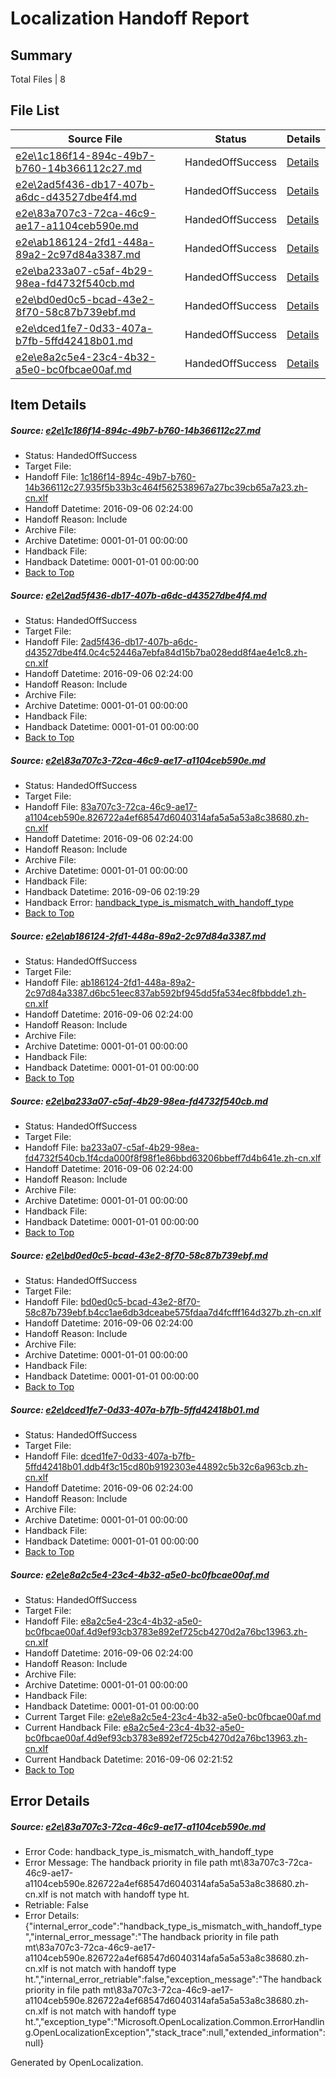 # <a name='report-top'></a> Localization Handoff Report

## Summary
 Total Files | 8

## File List
 Source File | Status | Details 
 ----------- | ------ | ------- 
 [e2e\1c186f14-894c-49b7-b760-14b366112c27.md](https://github.com/OpenLocalizationTestOrg/ol-test0/blob/33ec304ab1da934ecfbc3fa7ebc61ef29f3f249e/e2e/1c186f14-894c-49b7-b760-14b366112c27.md) | HandedOffSuccess | [Details](#3b81b1da67a17d46f42bd00e636b9d30f2ce68a72)
 [e2e\2ad5f436-db17-407b-a6dc-d43527dbe4f4.md](https://github.com/OpenLocalizationTestOrg/ol-test0/blob/118afe53a0f95e13055f635aa164d1297baf1e1d/e2e/2ad5f436-db17-407b-a6dc-d43527dbe4f4.md) | HandedOffSuccess | [Details](#3a0c1fe2601cf3fe6d81c27de64c8dd9cc71a4cd3)
 [e2e\83a707c3-72ca-46c9-ae17-a1104ceb590e.md](https://github.com/OpenLocalizationTestOrg/ol-test0/blob/902fc9b79d6ae06adae8d5379e53f2089cc37c0a/e2e/83a707c3-72ca-46c9-ae17-a1104ceb590e.md) | HandedOffSuccess | [Details](#e42ee19ddf6173f88699dd5c59b2561dc8d4bce58)
 [e2e\ab186124-2fd1-448a-89a2-2c97d84a3387.md](https://github.com/OpenLocalizationTestOrg/ol-test0/blob/73128745757d7fcdee4635297f154e7036b6d2df/e2e/ab186124-2fd1-448a-89a2-2c97d84a3387.md) | HandedOffSuccess | [Details](#17223e8faf8ce9b78bc519cb8ceebfac42cad44a10)
 [e2e\ba233a07-c5af-4b29-98ea-fd4732f540cb.md](https://github.com/OpenLocalizationTestOrg/ol-test0/blob/2b6fb7770ef24d352c4a732660073d1d834a1879/e2e/ba233a07-c5af-4b29-98ea-fd4732f540cb.md) | HandedOffSuccess | [Details](#b00e33ad8add824794b8166f6910642c723e7ca411)
 [e2e\bd0ed0c5-bcad-43e2-8f70-58c87b739ebf.md](https://github.com/OpenLocalizationTestOrg/ol-test0/blob/c067937d100c9d502e95955a3ea190b5819f8779/e2e/bd0ed0c5-bcad-43e2-8f70-58c87b739ebf.md) | HandedOffSuccess | [Details](#9d2bc94fe98d3b251cfd9af3a22f7de81e4345a912)
 [e2e\dced1fe7-0d33-407a-b7fb-5ffd42418b01.md](https://github.com/OpenLocalizationTestOrg/ol-test0/blob/66d0147f66ce29cd296d05395427afcd08281c51/e2e/dced1fe7-0d33-407a-b7fb-5ffd42418b01.md) | HandedOffSuccess | [Details](#e68938a1cbb7f489b969ff78aa688fbbc78d637813)
 [e2e\e8a2c5e4-23c4-4b32-a5e0-bc0fbcae00af.md](https://github.com/OpenLocalizationTestOrg/ol-test0/blob/0a54f2c44a27dcaaa75c17a25e6f92b12489eb0c/e2e/e8a2c5e4-23c4-4b32-a5e0-bc0fbcae00af.md) | HandedOffSuccess | [Details](#4dd41f0c6d3192b9047cdcc900234e72c0b6eeea14)

## Item Details
##### <a name='3b81b1da67a17d46f42bd00e636b9d30f2ce68a72'></a> Source: [e2e\1c186f14-894c-49b7-b760-14b366112c27.md](https://github.com/OpenLocalizationTestOrg/ol-test0/blob/33ec304ab1da934ecfbc3fa7ebc61ef29f3f249e/e2e/1c186f14-894c-49b7-b760-14b366112c27.md)
* Status: HandedOffSuccess
* Target File: 
* Handoff File: [1c186f14-894c-49b7-b760-14b366112c27.935f5b33b3c464f562538967a27bc39cb65a7a23.zh-cn.xlf](https://github.com/OpenLocalizationTestOrg/ol-test0-handoff/blob/ef2a5419d4202c4f6ec28fc17113b8ba8ac70ba0/ol-handoff/OpenLocalizationTestOrg/ol-test0-zhcn/ci/mt/1c186f14-894c-49b7-b760-14b366112c27.935f5b33b3c464f562538967a27bc39cb65a7a23.zh-cn.xlf)
* Handoff Datetime: 2016-09-06 02:24:00
* Handoff Reason: Include
* Archive File: 
* Archive Datetime: 0001-01-01 00:00:00
* Handback File: 
* Handback Datetime: 0001-01-01 00:00:00
* [Back to Top](#report-top)

##### <a name='3a0c1fe2601cf3fe6d81c27de64c8dd9cc71a4cd3'></a> Source: [e2e\2ad5f436-db17-407b-a6dc-d43527dbe4f4.md](https://github.com/OpenLocalizationTestOrg/ol-test0/blob/118afe53a0f95e13055f635aa164d1297baf1e1d/e2e/2ad5f436-db17-407b-a6dc-d43527dbe4f4.md)
* Status: HandedOffSuccess
* Target File: 
* Handoff File: [2ad5f436-db17-407b-a6dc-d43527dbe4f4.0c4c52446a7ebfa84d15b7ba028edd8f4ae4e1c8.zh-cn.xlf](https://github.com/OpenLocalizationTestOrg/ol-test0-handoff/blob/ef2a5419d4202c4f6ec28fc17113b8ba8ac70ba0/ol-handoff/OpenLocalizationTestOrg/ol-test0-zhcn/ci/mt/2ad5f436-db17-407b-a6dc-d43527dbe4f4.0c4c52446a7ebfa84d15b7ba028edd8f4ae4e1c8.zh-cn.xlf)
* Handoff Datetime: 2016-09-06 02:24:00
* Handoff Reason: Include
* Archive File: 
* Archive Datetime: 0001-01-01 00:00:00
* Handback File: 
* Handback Datetime: 0001-01-01 00:00:00
* [Back to Top](#report-top)

##### <a name='e42ee19ddf6173f88699dd5c59b2561dc8d4bce58'></a> Source: [e2e\83a707c3-72ca-46c9-ae17-a1104ceb590e.md](https://github.com/OpenLocalizationTestOrg/ol-test0/blob/902fc9b79d6ae06adae8d5379e53f2089cc37c0a/e2e/83a707c3-72ca-46c9-ae17-a1104ceb590e.md)
* Status: HandedOffSuccess
* Target File: 
* Handoff File: [83a707c3-72ca-46c9-ae17-a1104ceb590e.826722a4ef68547d6040314afa5a5a53a8c38680.zh-cn.xlf](https://github.com/OpenLocalizationTestOrg/ol-test0-handoff/blob/ef2a5419d4202c4f6ec28fc17113b8ba8ac70ba0/ol-handoff/OpenLocalizationTestOrg/ol-test0-zhcn/ci/mt/83a707c3-72ca-46c9-ae17-a1104ceb590e.826722a4ef68547d6040314afa5a5a53a8c38680.zh-cn.xlf)
* Handoff Datetime: 2016-09-06 02:24:00
* Handoff Reason: Include
* Archive File: 
* Archive Datetime: 0001-01-01 00:00:00
* Handback File: 
* Handback Datetime: 2016-09-06 02:19:29
* Handback Error: [handback_type_is_mismatch_with_handoff_type](#e42ee19ddf6173f88699dd5c59b2561dc8d4bce58handback_type_is_mismatch_with_handoff_type)
* [Back to Top](#report-top)

##### <a name='17223e8faf8ce9b78bc519cb8ceebfac42cad44a10'></a> Source: [e2e\ab186124-2fd1-448a-89a2-2c97d84a3387.md](https://github.com/OpenLocalizationTestOrg/ol-test0/blob/73128745757d7fcdee4635297f154e7036b6d2df/e2e/ab186124-2fd1-448a-89a2-2c97d84a3387.md)
* Status: HandedOffSuccess
* Target File: 
* Handoff File: [ab186124-2fd1-448a-89a2-2c97d84a3387.d6bc51eec837ab592bf945dd5fa534ec8fbbdde1.zh-cn.xlf](https://github.com/OpenLocalizationTestOrg/ol-test0-handoff/blob/ef2a5419d4202c4f6ec28fc17113b8ba8ac70ba0/ol-handoff/OpenLocalizationTestOrg/ol-test0-zhcn/ci/mt/ab186124-2fd1-448a-89a2-2c97d84a3387.d6bc51eec837ab592bf945dd5fa534ec8fbbdde1.zh-cn.xlf)
* Handoff Datetime: 2016-09-06 02:24:00
* Handoff Reason: Include
* Archive File: 
* Archive Datetime: 0001-01-01 00:00:00
* Handback File: 
* Handback Datetime: 0001-01-01 00:00:00
* [Back to Top](#report-top)

##### <a name='b00e33ad8add824794b8166f6910642c723e7ca411'></a> Source: [e2e\ba233a07-c5af-4b29-98ea-fd4732f540cb.md](https://github.com/OpenLocalizationTestOrg/ol-test0/blob/2b6fb7770ef24d352c4a732660073d1d834a1879/e2e/ba233a07-c5af-4b29-98ea-fd4732f540cb.md)
* Status: HandedOffSuccess
* Target File: 
* Handoff File: [ba233a07-c5af-4b29-98ea-fd4732f540cb.1f4cda000f8f98f1e86bbd63206bbeff7d4b641e.zh-cn.xlf](https://github.com/OpenLocalizationTestOrg/ol-test0-handoff/blob/ef2a5419d4202c4f6ec28fc17113b8ba8ac70ba0/ol-handoff/OpenLocalizationTestOrg/ol-test0-zhcn/ci/mt/ba233a07-c5af-4b29-98ea-fd4732f540cb.1f4cda000f8f98f1e86bbd63206bbeff7d4b641e.zh-cn.xlf)
* Handoff Datetime: 2016-09-06 02:24:00
* Handoff Reason: Include
* Archive File: 
* Archive Datetime: 0001-01-01 00:00:00
* Handback File: 
* Handback Datetime: 0001-01-01 00:00:00
* [Back to Top](#report-top)

##### <a name='9d2bc94fe98d3b251cfd9af3a22f7de81e4345a912'></a> Source: [e2e\bd0ed0c5-bcad-43e2-8f70-58c87b739ebf.md](https://github.com/OpenLocalizationTestOrg/ol-test0/blob/c067937d100c9d502e95955a3ea190b5819f8779/e2e/bd0ed0c5-bcad-43e2-8f70-58c87b739ebf.md)
* Status: HandedOffSuccess
* Target File: 
* Handoff File: [bd0ed0c5-bcad-43e2-8f70-58c87b739ebf.b4cc1ae6db3dceabe575fdaa7d4fcfff164d327b.zh-cn.xlf](https://github.com/OpenLocalizationTestOrg/ol-test0-handoff/blob/ef2a5419d4202c4f6ec28fc17113b8ba8ac70ba0/ol-handoff/OpenLocalizationTestOrg/ol-test0-zhcn/ci/mt/bd0ed0c5-bcad-43e2-8f70-58c87b739ebf.b4cc1ae6db3dceabe575fdaa7d4fcfff164d327b.zh-cn.xlf)
* Handoff Datetime: 2016-09-06 02:24:00
* Handoff Reason: Include
* Archive File: 
* Archive Datetime: 0001-01-01 00:00:00
* Handback File: 
* Handback Datetime: 0001-01-01 00:00:00
* [Back to Top](#report-top)

##### <a name='e68938a1cbb7f489b969ff78aa688fbbc78d637813'></a> Source: [e2e\dced1fe7-0d33-407a-b7fb-5ffd42418b01.md](https://github.com/OpenLocalizationTestOrg/ol-test0/blob/66d0147f66ce29cd296d05395427afcd08281c51/e2e/dced1fe7-0d33-407a-b7fb-5ffd42418b01.md)
* Status: HandedOffSuccess
* Target File: 
* Handoff File: [dced1fe7-0d33-407a-b7fb-5ffd42418b01.ddb4f3c15cd80b9192303e44892c5b32c6a963cb.zh-cn.xlf](https://github.com/OpenLocalizationTestOrg/ol-test0-handoff/blob/ef2a5419d4202c4f6ec28fc17113b8ba8ac70ba0/ol-handoff/OpenLocalizationTestOrg/ol-test0-zhcn/ci/mt/dced1fe7-0d33-407a-b7fb-5ffd42418b01.ddb4f3c15cd80b9192303e44892c5b32c6a963cb.zh-cn.xlf)
* Handoff Datetime: 2016-09-06 02:24:00
* Handoff Reason: Include
* Archive File: 
* Archive Datetime: 0001-01-01 00:00:00
* Handback File: 
* Handback Datetime: 0001-01-01 00:00:00
* [Back to Top](#report-top)

##### <a name='4dd41f0c6d3192b9047cdcc900234e72c0b6eeea14'></a> Source: [e2e\e8a2c5e4-23c4-4b32-a5e0-bc0fbcae00af.md](https://github.com/OpenLocalizationTestOrg/ol-test0/blob/0a54f2c44a27dcaaa75c17a25e6f92b12489eb0c/e2e/e8a2c5e4-23c4-4b32-a5e0-bc0fbcae00af.md)
* Status: HandedOffSuccess
* Target File: 
* Handoff File: [e8a2c5e4-23c4-4b32-a5e0-bc0fbcae00af.4d9ef93cb3783e892ef725cb4270d2a76bc13963.zh-cn.xlf](https://github.com/OpenLocalizationTestOrg/ol-test0-handoff/blob/ef2a5419d4202c4f6ec28fc17113b8ba8ac70ba0/ol-handoff/OpenLocalizationTestOrg/ol-test0-zhcn/ci/mt/e8a2c5e4-23c4-4b32-a5e0-bc0fbcae00af.4d9ef93cb3783e892ef725cb4270d2a76bc13963.zh-cn.xlf)
* Handoff Datetime: 2016-09-06 02:24:00
* Handoff Reason: Include
* Archive File: 
* Archive Datetime: 0001-01-01 00:00:00
* Handback File: 
* Handback Datetime: 0001-01-01 00:00:00
* Current Target File: [e2e\e8a2c5e4-23c4-4b32-a5e0-bc0fbcae00af.md](https://github.com/OpenLocalizationTestOrg/ol-test0-zhcn/blob/905375312b33f935f57adfafdc709b7037e7df5b/e2e/e8a2c5e4-23c4-4b32-a5e0-bc0fbcae00af.md)
* Current Handback File: [e8a2c5e4-23c4-4b32-a5e0-bc0fbcae00af.4d9ef93cb3783e892ef725cb4270d2a76bc13963.zh-cn.xlf](https://github.com/OpenLocalizationTestOrg/ol-test0-handback/blob/6092279fd86501a7078d6a439756c3efb2c04b23/ol-handback/OpenLocalizationTestOrg/ol-test0-zhcn/ci/e8a2c5e4-23c4-4b32-a5e0-bc0fbcae00af.4d9ef93cb3783e892ef725cb4270d2a76bc13963.zh-cn.xlf)
* Current Handback Datetime: 2016-09-06 02:21:52
* [Back to Top](#report-top)


## Error Details
##### <a name='e42ee19ddf6173f88699dd5c59b2561dc8d4bce58handback_type_is_mismatch_with_handoff_type'></a> Source: [e2e\83a707c3-72ca-46c9-ae17-a1104ceb590e.md](#e42ee19ddf6173f88699dd5c59b2561dc8d4bce58)
* Error Code: handback_type_is_mismatch_with_handoff_type
* Error Message: The handback priority in file path mt\83a707c3-72ca-46c9-ae17-a1104ceb590e.826722a4ef68547d6040314afa5a5a53a8c38680.zh-cn.xlf is not match with handoff type ht.
* Retriable: False
* Error Details: {"internal_error_code":"handback_type_is_mismatch_with_handoff_type","internal_error_message":"The handback priority in file path mt\\83a707c3-72ca-46c9-ae17-a1104ceb590e.826722a4ef68547d6040314afa5a5a53a8c38680.zh-cn.xlf is not match with handoff type ht.","internal_error_retriable":false,"exception_message":"The handback priority in file path mt\\83a707c3-72ca-46c9-ae17-a1104ceb590e.826722a4ef68547d6040314afa5a5a53a8c38680.zh-cn.xlf is not match with handoff type ht.","exception_type":"Microsoft.OpenLocalization.Common.ErrorHandling.OpenLocalizationException","stack_trace":null,"extended_information":null}


Generated by OpenLocalization.
